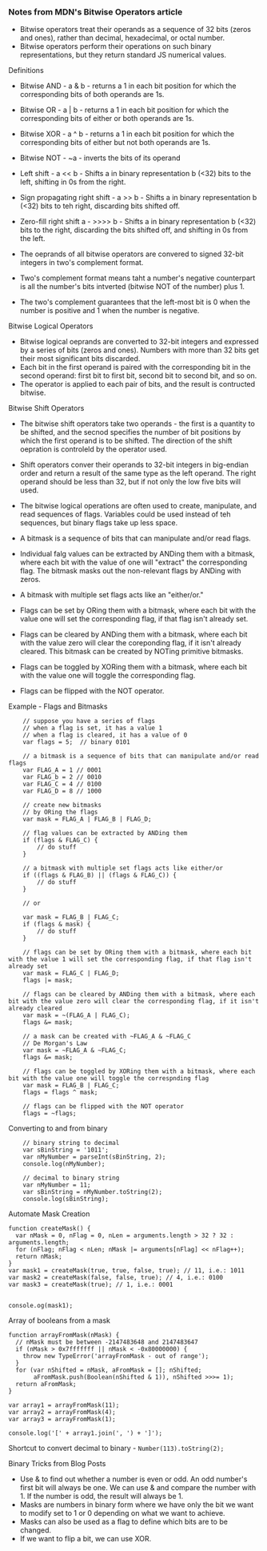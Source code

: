 ### Notes from MDN's Bitwise Operators article
* Bitwise operators treat their operands as a sequence of 32 bits (zeros and ones), rather than decimal, hexadecimal, or octal number.
* Bitwise operators perform their operations on such binary representations, but they return standard JS numerical values.
  
Definitions
* Bitwise AND - a & b - returns a 1 in each bit position for which the corresponding bits of both operands are 1s.
* Bitwise OR - a | b - returns a 1 in each bit position for which the corresponding bits of either or both operands are 1s.
* Bitwise XOR - a ^ b - returns a 1 in each bit position for which the corresponding bits of either but not both operands are 1s.
* Bitwise NOT - ~a - inverts the bits of its operand
* Left shift - a << b - Shifts a in binary representation b (<32) bits to the left, shifting in 0s from the right.
* Sign propagating right shift - a >> b - Shifts a in binary representation b (<32) bits to teh right, discarding bits shifted off.
* Zero-fill right shift a - >>>> b - Shifts a in binary representation b (<32) bits to the right, discarding the bits shifted off, and shifting in 0s from the left.
  
* The oeprands of all bitwise operators are convered to signed 32-bit integers in two's complement format.
* Two's complement format means taht a number's negative counterpart is all the number's bits intverted (bitwise NOT of the number) plus 1.
* The two's complement guarantees that the left-most bit is 0 when the number is positive and 1 when the number is negative.
  
Bitwise Logical Operators
* Bitwise logical oeprands are converted to 32-bit integers and expressed by a series of bits (zeros and ones). Numbers with more than 32 bits get their most significant bits discarded.
* Each bit in the first operand is paired with the corresponding bit in the second operand: first bit to first bit, second bit to second bit, and so on.
* The operator is applied to each pair of bits, and the result is contructed bitwise.
  
Bitwise Shift Operators
* The bitwise shift operators take two operands - the first is a quantity to be shifted, and the secnod specifies the number of bit positions by which the first operand is to be shifted. The direction of the shift oepration is controleld by the operator used.
* Shift operators conver their operands to 32-bit integers in big-endian order and return a result of the same type as the left operand. The right operand should be less than 32, but if not only the low five bits will used.
  
* The bitwise logical operations are often used to create, manipulate, and read sequences of flags. Variables could be used instead of teh sequences, but binary flags take up less space.
* A bitmask is a sequence of bits that can manipulate and/or read flags. 
* Individual falg values can be extracted by ANDing them with a bitmask, where each bit with the value of one will "extract" the corresponding flag. The bitmask masks out the non-relevant flags by ANDing with zeros.
* A bitmask with multiple set flags acts like an "either/or."
* Flags can be set by ORing them with a bitmask, where each bit with the value one will set the corresponding flag, if that flag isn't already set.
* Flags can be cleared by ANDing them with a bitmask, where each bit with the value zero will clear the coreponding flag, if it isn't already cleared. This bitmask can be created by NOTing primitive bitmasks.
* Flags can be toggled by XORing them with a bitmask, where each bit with the value one will toggle the corresponding flag.
* Flags can be flipped with the NOT operator.

Example - Flags and Bitmasks
``` 
    // suppose you have a series of flags
    // when a flag is set, it has a value 1
    // when a flag is cleared, it has a value of 0
    var flags = 5;  // binary 0101

    // a bitmask is a sequence of bits that can manipulate and/or read flags
    var FLAG_A = 1 // 0001
    var FLAG_b = 2 // 0010
    var FLAG_C = 4 // 0100
    var FLAG_D = 8 // 1000

    // create new bitmasks
    // by ORing the flags
    var mask = FLAG_A | FLAG_B | FLAG_D;

    // flag values can be extracted by ANDing them
    if (flags & FLAG_C) {
        // do stuff
    }

    // a bitmask with multiple set flags acts like either/or
    if ((flags & FLAG_B) || (flags & FLAG_C)) {
        // do stuff
    }

    // or

    var mask = FLAG_B | FLAG_C;
    if (flags & mask) {
        // do stuff
    }

    // flags can be set by ORing them with a bitmask, where each bit with the value 1 will set the corresponding flag, if that flag isn't already set
    var mask = FLAG_C | FLAG_D;
    flags |= mask;

    // flags can be cleared by ANDing them with a bitmask, where each bit with the value zero will clear the corresponding flag, if it isn't already cleared
    var mask = ~(FLAG_A | FLAG_C);
    flags &= mask;

    // a mask can be created with ~FLAG_A & ~FLAG_C
    // De Morgan's Law
    var mask = ~FLAG_A & ~FLAG_C;
    flags &= mask;

    // flags can be toggled by XORing them with a bitmask, where each bit with the value one will toggle the correspnding flag
    var mask = FLAG_B | FLAG_C;
    flags = flags ^ mask;

    // flags can be flipped with the NOT operator
    flags = ~flags;
```
  
Converting to and from binary
```
    // binary string to decimal
    var sBinString = '1011';
    var nMyNumber = parseInt(sBinString, 2);
    console.log(nMyNumber);

    // decimal to binary string
    var nMyNumber = 11;
    var sBinString = nMyNumber.toString(2);
    console.log(sBinString);
```

Automate Mask Creation 
```
function createMask() {
  var nMask = 0, nFlag = 0, nLen = arguments.length > 32 ? 32 : arguments.length;
  for (nFlag; nFlag < nLen; nMask |= arguments[nFlag] << nFlag++);
  return nMask;
}
var mask1 = createMask(true, true, false, true); // 11, i.e.: 1011
var mask2 = createMask(false, false, true); // 4, i.e.: 0100
var mask3 = createMask(true); // 1, i.e.: 0001


console.og(mask1);
```

Array of booleans from a mask
```
function arrayFromMask(nMask) {
  // nMask must be between -2147483648 and 2147483647
  if (nMask > 0x7fffffff || nMask < -0x80000000) { 
    throw new TypeError('arrayFromMask - out of range'); 
  }
  for (var nShifted = nMask, aFromMask = []; nShifted; 
       aFromMask.push(Boolean(nShifted & 1)), nShifted >>>= 1);
  return aFromMask;
}

var array1 = arrayFromMask(11);
var array2 = arrayFromMask(4);
var array3 = arrayFromMask(1);

console.log('[' + array1.join(', ') + ']');
```


Shortcut to convert decimal to binary - `Number(113).toString(2);`
  
Binary Tricks from Blog Posts
* Use & to find out whether a number is even or odd. An odd number's first bit will always be one. We can use & and compare the number with 1. If the number is odd, the result will always be 1.
* Masks are numbers in binary form where we have only the bit we want to modify set to 1 or 0 depending on what we want to achieve.
* Masks can also be used as a flag to define which bits are to be changed.
* If we want to flip a bit, we can use XOR.